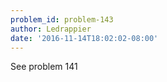 ```yaml
---
problem_id: problem-143
author: Ledrappier
date: '2016-11-14T18:02:02-08:00'
---
```

See problem 141

